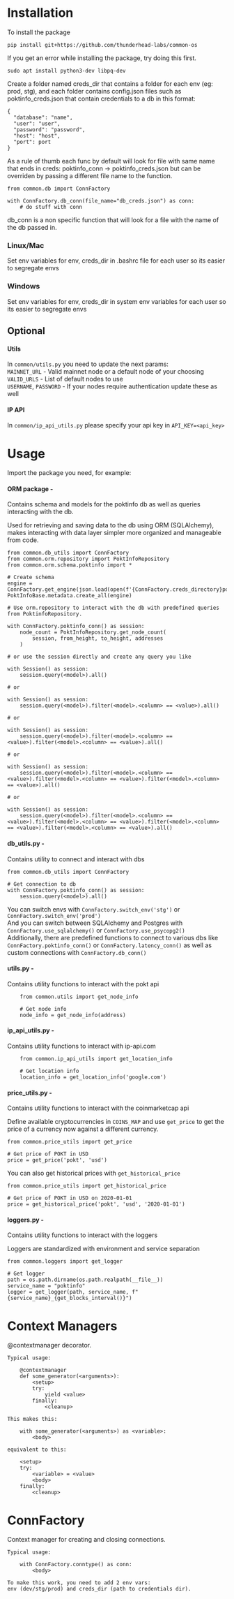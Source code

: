 # Installation

To install the package

    pip install git+https://github.com/thunderhead-labs/common-os

If you get an error while installing the package, try doing this first.

    sudo apt install python3-dev libpq-dev


Create a folder named creds_dir that contains a folder for each env (eg: prod, stg),
and each folder contains config.json files such as poktinfo_creds.json that contain credentials to a db in this format:

    {
      "database": "name",
      "user": "user",
      "password": "password",
      "host": "host",
      "port": port
    }

As a rule of thumb each func by default will look for file with same name that ends in creds:
poktinfo_conn -> poktinfo_creds.json but can be overriden by passing a different file name to the function.

    from common.db import ConnFactory

    with ConnFactory.db_conn(file_name="db_creds.json") as conn:
        # do stuff with conn

db_conn is a non specific function that will look for a file with the name of the db passed in.

### Linux/Mac
Set env variables for env, creds_dir in .bashrc file for each user so its easier to segregate envs
### Windows
Set env variables for env, creds_dir in system env variables for each user so its easier to segregate envs

## Optional

#### Utils
In `common/utils.py` you need to update the next params:<br />
`MAINNET_URL` - Valid mainnet node or a default node of your choosing<br />
`VALID_URLS` - List of default nodes to use<br />
`USERNAME`, `PASSWORD` - If your nodes require authentication update these as well

#### IP API
In `common/ip_api_utils.py` please specify your api key in `API_KEY=<api_key>`


# Usage

Import the package you need, for example:

#### ORM package -
Contains schema and models for the poktinfo db as well as queries interacting with the db.

Used for retrieving and saving data to the db using ORM (SQLAlchemy),
makes interacting with data layer simpler more organized and manageable from code.

    from common.db_utils import ConnFactory
    from common.orm.repository import PoktInfoRepository
    from common.orm.schema.poktinfo import *

    # Create schema
    engine = ConnFactory.get_engine(json.load(open(f'{ConnFactory.creds_directory}poktinfo_creds.json')))
    PoktInfoBase.metadata.create_all(engine)

    # Use orm.repository to interact with the db with predefined queries from PoktinfoRepository.

    with ConnFactory.poktinfo_conn() as session:
        node_count = PoktInfoRepository.get_node_count(
            session, from_height, to_height, addresses
        )

    # or use the session directly and create any query you like

    with Session() as session:
        session.query(<model>).all()

    # or

    with Session() as session:
        session.query(<model>).filter(<model>.<column> == <value>).all()

    # or

    with Session() as session:
        session.query(<model>).filter(<model>.<column> == <value>).filter(<model>.<column> == <value>).all()

    # or

    with Session() as session:
        session.query(<model>).filter(<model>.<column> == <value>).filter(<model>.<column> == <value>).filter(<model>.<column> == <value>).all()

    # or

    with Session() as session:
        session.query(<model>).filter(<model>.<column> == <value>).filter(<model>.<column> == <value>).filter(<model>.<column> == <value>).filter(<model>.<column> == <value>).all()

#### db_utils.py -
Contains utility to connect and interact with dbs

    from common.db_utils import ConnFactory

    # Get connection to db
    with ConnFactory.poktinfo_conn() as session:
        session.query(<model>).all()

You can switch envs with `ConnFactory.switch_env('stg')` or `ConnFactory.switch_env('prod')`<br />
And you can switch between SQLAlchemy and Postgres with `ConnFactory.use_sqlalchemy()` or `ConnFactory.use_psycopg2()`<br />
Additionally, there are predefined functions to connect to various dbs like `ConnFactory.poktinfo_conn()` or `ConnFactory.latency_conn()` as well as custom connections with `ConnFactory.db_conn()`<br />

#### utils.py -
Contains utility functions to interact with the pokt api

        from common.utils import get_node_info

        # Get node info
        node_info = get_node_info(address)

#### ip_api_utils.py -
Contains utility functions to interact with ip-api.com

        from common.ip_api_utils import get_location_info

        # Get location info
        location_info = get_location_info('google.com')

#### price_utils.py -
Contains utility functions to interact with the coinmarketcap api

Define available cryptocurrencies in `COINS_MAP` and use `get_price` to get the price of a currency now against a different currency.

    from common.price_utils import get_price

    # Get price of POKT in USD
    price = get_price('pokt', 'usd')

You can also get historical prices with `get_historical_price`

    from common.price_utils import get_historical_price

    # Get price of POKT in USD on 2020-01-01
    price = get_historical_price('pokt', 'usd', '2020-01-01')


#### loggers.py -
Contains utility functions to interact with the loggers

Loggers are standardized with environment and service separation

    from common.loggers import get_logger

    # Get logger
    path = os.path.dirname(os.path.realpath(__file__))
    service_name = "poktinfo"
    logger = get_logger(path, service_name, f"{service_name}_{get_blocks_interval()}")

# Context Managers

@contextmanager decorator.

    Typical usage:

        @contextmanager
        def some_generator(<arguments>):
            <setup>
            try:
                yield <value>
            finally:
                <cleanup>

    This makes this:

        with some_generator(<arguments>) as <variable>:
            <body>

    equivalent to this:

        <setup>
        try:
            <variable> = <value>
            <body>
        finally:
            <cleanup>

# ConnFactory
Context manager for creating and closing connections.

    Typical usage:

        with ConnFactory.conntype() as conn:
            <body>

    To make this work, you need to add 2 env vars:
    env (dev/stg/prod) and creds_dir (path to credentials dir).
